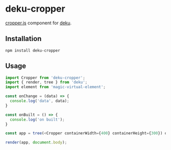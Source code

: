 # deku-cropper

[cropper.js](http://cropperjs.com) component for [deku](https://github.com/dekujs/deku).

## Installation

```shell
npm install deku-cropper
```

## Usage
```js
import Cropper from 'deku-cropper';
import { render, tree } from 'deku';
import element from 'magic-virtual-element';

const onChange = (data) => {
  console.log('data', data);
}

const onBuilt = () => {
  console.log('on built');
}

const app = tree(<Cropper containerWidth={400} containerHeight={300}) onChange={onChange} onBuilt={onBuilt} aspectRatio={480/640} src='http://cropperjs.com/img/picture.jpg' />);

render(app, document.body);

```
